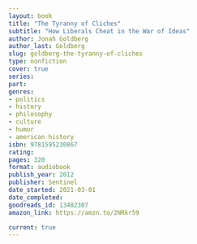```yaml
---
layout: book
title: "The Tyranny of Cliches"
subtitle: "How Liberals Cheat in the War of Ideas"
author: Jonah Goldberg
author_last: Goldberg
slug: goldberg-the-tyranny-of-cliches
type: nonfiction
cover: true
series: 
part: 
genres:
- politics
- history
- philosophy
- culture
- humor
- american history
isbn: 9781595230867
rating: 
pages: 320
format: audiobook
publish_year: 2012
publisher: Sentinel
date_started: 2021-03-01
date_completed: 
goodreads_id: 13482307
amazon_link: https://amzn.to/2NRkr59

current: true
---
```

